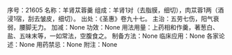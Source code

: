 序号：21605
名称：羊肾苁蓉羹
组成：羊肾1对（去脂膜，细切），肉苁蓉1两（酒浸1宿，刮去皱皮，细切）。
出处：《圣惠》卷九十七。
主治：五劳七伤，阳气衰弱，腰脚无力。
加减：None
功效：None
用法用量：上药相和作羹，著葱白、盐、五味末等，一如常法，空腹食之。
制备方法：None
临床应用：None
各家论述：None
用药禁忌：None
附注：None
